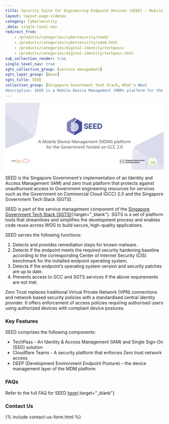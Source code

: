 ```yaml
---
title: Security Suite for Engineering Endpoint Devices (SEED) – Mobile Device Management (MDM) platform for GCC 2.0 environment  
layout: layout-page-sidenav
category: Cybersecurity
_data: single-level-nav
redirect_from:
    - /products/categories/cybersecurity/seed/
    - /products/categories/cybersecurity/seed.html
    - /products/categories/digital-identity/techpass/
    - /products/categories/digital-identity/techpass.html
sub_collection_render: true
single_level_nav: true
sgts_collection_group: [service management]
sgts_layer_group: [base]
sgts_title: SEED
collection_group: [Singapore Government Tech Stack, What's New]
description: SEED is a Mobile Device Management (MDM) platform for the Government hosted on Government on Commercial Cloud (GCC) 2.0 environment.
---
```


![SEED header banner](/assets/img/SEED-HeaderBanner-v1.png)

SEED is the Singapore Government's implementation of an Identity and Access Management (IAM) and zero trust platform that protects against unauthorised access to Government engineering resources for services such as the Government on Commercial Cloud (GCC) 2.0 and the Singapore Government Tech Stack (SGTS). 

SEED is part of the service management component of the [Singapore Government Tech Stack (SGTS)](https://www.developer.tech.gov.sg/singapore-government-tech-stack/overview/index.html){:target="_blank"}. SGTS is a set of platform tools that streamlines and simplifies the development process and enables code reuse across WOG to build secure, high-quality applications.

SEED serves the following functions:
1. Detects and provides remediation steps for known malware.
2. Detects if the endpoint meets the required security hardening baseline according to the corresponding Center of Internet Security (CIS) benchmark for the installed endpoint operating system.
3. Detects if the endpoint’s operating system version and security patches are up to date.
4. Prevents access to GCC and SGTS services if the above requirements are not met.

Zero Trust replaces traditional Virtual Private Network (VPN) connections and network-based security policies with a standardised central identity provider. It offers enforcement of access policies requiring authorised users using authorized devices with compliant device postures.

### Key Features

SEED comprises the following components:

- TechPass - An Identity & Access Management (IAM) and Single Sign-On (SSO) solution
- Cloudflare Teams - A security platform that enforces Zero trust network access 
- DEEP (Development Environment Endpoint Posture) – the device management layer of the MDM platform

### FAQs

Refer to the full FAQ for SEED [here](https://docs.developer.tech.gov.sg/docs/security-suite-for-engineering-endpoint-devices/faqs/cloudflare-warp-known-issues){:target="_blank"}

### Contact Us

{% include contact-us-form.html %}
